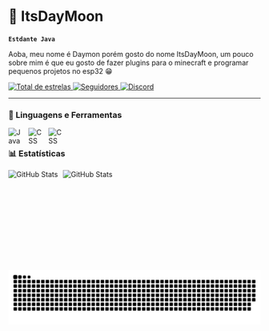 # 🤝 ItsDayMoon
 
**`Estdante Java`** 

Aoba, meu nome é Daymon porém gosto do nome ItsDayMoon, um pouco sobre mim é que eu gosto de fazer plugins para o minecraft e programar pequenos projetos no esp32 😁

<p align="left">
    <a href="https://github.com/ItsDayMoon?tab=repositories&sort=stargazers">
        <img 
            alt="Total de estrelas" 
            title="Total de estrelas GitHub" 
            src="https://custom-icon-badges.demolab.com/github/stars/ItsDayMoon?color=55960c&style=for-the-badge&labelColor=488207&logo=star&label=estrelas"
        />
    </a>
    <a href="https://github.com/ItsDayMoon?tab=followers">
        <img 
            alt="Seguidores" 
            title="Me siga no GitHub" 
            src="https://custom-icon-badges.demolab.com/github/followers/ItsDayMoon?color=236ad3&labelColor=1155ba&style=for-the-badge&logo=github&label=Seguidores&logoColor=white"
        />
    </a>
     <a href="http://discordapp.com/users/1083161330950864906">
        <img 
            alt="Discord" 
            title="Meu DC" 
            src="https://img.shields.io/badge/Discord-%235865F2.svg?style=for-the-badge&logo=discord&logoColor=white"
        />
    </a>
    	
</p>

---

### 🤖 Linguagens e Ferramentas

<img 
    align="left" 
    alt="Java"
    title="Java" 
    width="30px" 
    style="padding-right: 10px;" 
    src= "https://cdn.jsdelivr.net/gh/devicons/devicon@latest/icons/java/java-original.svg" 
    />
 
 <img 
    align="left" 
    alt="CSS" 
    title="CSS"
    width="30px" 
    style="padding-right: 10px;" 
    src="https://i.postimg.cc/T293GYqZ/R.png" 
    /> 
    <img 
    align="left" 
    alt="CSS" 
    title="CSS"
    width="30px" 
    style="padding-right: 10px;" 
    src="https://cdn.jsdelivr.net/gh/devicons/devicon@latest/icons/intellij/intellij-original.svg" 
    /> 

<br/>

### 📊 Estatísticas

<p>
  <img 
    align="left" 
    alt="GitHub Stats" 
    height="200" 
    style="padding-right: 10px;" 
    src="https://github-readme-stats.vercel.app/api?username=ItsDayMoon&show_icons=true&theme=vue-dark&include_all_commits=true&locale=pt-br" 
  />

<img 
      align="left" 
      alt="GitHub Stats" 
      height="200" 
      src="https://github-readme-stats.vercel.app/api/top-langs/?username=ItsDayMoon&theme=vue-dark&layout=compact&custom_title=Tecnologias&langs_count=9" 
  />

</p>
<picture align="center">
  <source media="(prefers-color-scheme: dark)" srcset="https://raw.githubusercontent.com/ItsDayMoon/ItsDayMoon/output/github-contribution-grid-snake-dark.svg">
  <source media="(prefers-color-scheme: light)" srcset="https://raw.githubusercontent.com/ItsDayMoon/ItsDayMoon/output/github-contribution-grid-snake-dark.svg">
  <img align="center" alt="github contribution grid snake animation" src="https://raw.githubusercontent.com/mari4souza/mari4souza/output/github-contribution-grid-snake.svg">
</picture>
